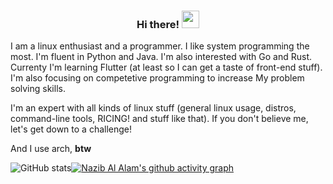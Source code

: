<h3 align="center">
  Hi there!
  <img src="https://media.giphy.com/media/hvRJCLFzcasrR4ia7z/giphy.gif" width="28">
</h3>

I am a linux enthusiast and a programmer. I like system programming the most. I'm fluent in Python and Java. I'm also interested with Go and Rust. Currenty I'm learning Flutter (at least so I can get a taste of front-end stuff). I'm also focusing on competetive programming to increase My problem solving skills.

I'm an expert with all kinds of linux stuff (general linux usage, distros, command-line tools, RICING! and stuff like that). If you don't believe me, let's get down to a challenge!

And I use arch, **btw**


![GitHub stats](https://github-readme-stats.vercel.app/api?username=nazibalalam&show_icons=true&theme=radical)[![Nazib Al Alam's github activity graph](https://activity-graph.herokuapp.com/graph?username=nazibalalam&theme=react-dark)](https://github.com/nazibalalam/github-readme-activity-graph)
